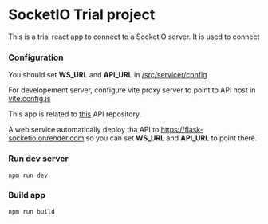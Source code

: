# SocketIO Trial project
This is a trial react app to connect to a SocketIO server.
It is used to connect 


### Configuration
You should set __WS_URL__ and __API_URL__ in [/src/servicer/config](/src/services/config) 

For developement server, configure vite proxy server to point to API host in [vite.config.js](vite.config.js)

This app is related to [this](https://github.com/federicomorella/flask-socketIO-trial-api) API repository.

A web service automatically deploy tha API to https://flask-socketio.onrender.com so you can set __WS_URL__ and __API_URL__ to point there.

### Run dev server
``` console
npm run dev
```
### Build app
``` console
npm run build
```
